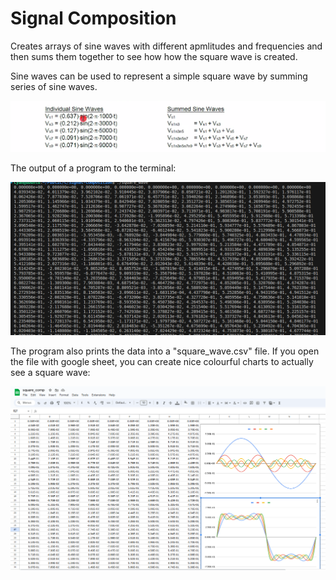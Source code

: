 # Signal Composition

Creates arrays of sine waves with different apmlitudes and frequencies and then sums them together to see how how the square wave is created.

Sine waves can be used to represent a simple square wave by summing series of sine waves. 

![Alt text](<Screenshot from 2023-12-27 15-19-22.png>)

The output of a program to the terminal:

![Alt text](<Screenshot from 2023-12-27 15-04-12.png>)

The program also prints the data into a "square_wave.csv" file. If you open the file with google sheet, you can create nice colourful charts to actually see a square wave: 

![Alt text](<Screenshot from 2023-12-27 15-02-26.png>)

